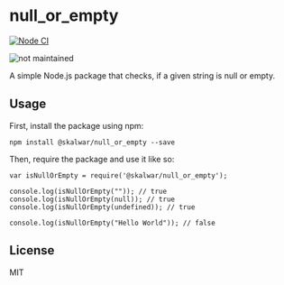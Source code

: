 # null_or_empty

[![Node CI](https://github.com/hetti-r/NodejsTest/actions/workflows/whatever.yml/badge.svg)](https://github.com/hetti-r/NodejsTest/actions/workflows/whatever.yml)

![not maintained](https://img.shields.io/badge/Maintained%3F-no-red.svg)

A simple Node.js package that checks, if a given string is null or empty.

## Usage

First, install the package using npm:

    npm install @skalwar/null_or_empty --save

Then, require the package and use it like so:

    var isNullOrEmpty = require('@skalwar/null_or_empty');

    console.log(isNullOrEmpty("")); // true
    console.log(isNullOrEmpty(null)); // true
    console.log(isNullOrEmpty(undefined)); // true

    console.log(isNullOrEmpty("Hello World")); // false

## License

MIT
